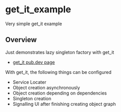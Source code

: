 # get_it_example

Very simple get_it example

## Overview

Just demonstrates lazy singleton factory with get_it

- [get_it pub.dev page](https://pub.dev/packages/get_it)

With get_it, the following things can be configured

- Service Locater
- Object creation asynchronously
- Object creation depending on dependencies
- Singleton creation
- Signalling UI after finishing creating object graph

